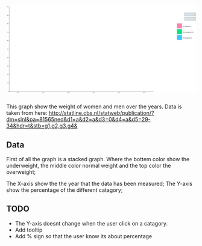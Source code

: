 # ![Assessment 2][banner]

This graph show the weight of women and men over the years. Data is taken from here: http://statline.cbs.nl/statweb/publication/?dm=slnl&pa=81565ned&d1=a&d2=a&d3=0&d4=a&d5=29-34&hdr=t&stb=g1,g2,g3,g4&

## Data
First of all the graph is a stacked graph. Where the bottem color show the underweight, the middle color normal weight and the top color the overweight;

The X-axis show the the year that the data has been measured;
The Y-axis show the percentage of the different catagory;



## TODO

*   The Y-axis doesnt change when the user click on a catagory.
*   Add tooltip
*   Add % sign so that the user know its about percentage

[banner]: preview.gif

